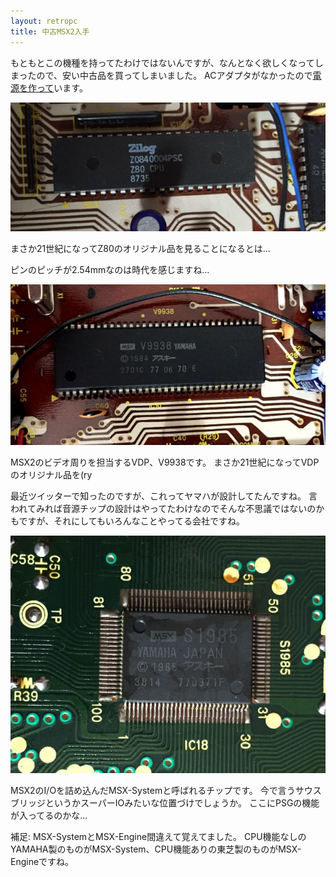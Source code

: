 ```yaml
---
layout: retropc
title: 中古MSX2入手
---
```


もともとこの機種を持ってたわけではないんですが、なんとなく欲しくなってしまったので、安い中古品を買ってしまいました。
ACアダプタがなかったので[電源を作って](1p.html)います。

![Z80](intro_z80.jpg)

まさか21世紀になってZ80のオリジナル品を見ることになるとは…

ピンのピッチが2.54mmなのは時代を感じますね…

![VDP](intro_vdp.jpg)

MSX2のビデオ周りを担当するVDP、V9938です。
まさか21世紀になってVDPのオリジナル品を(ry

最近ツイッターで知ったのですが、これってヤマハが設計してたんですね。
言われてみれば音源チップの設計はやってたわけなのでそんな不思議ではないのかもですが、それにしてもいろんなことやってる会社ですね。

![MSX-System](intro_msx_engine.jpg)

MSX2のI/Oを詰め込んだMSX-Systemと呼ばれるチップです。
今で言うサウスブリッジというかスーパーIOみたいな位置づけでしょうか。
ここにPSGの機能が入ってるのかな…

補足: MSX-SystemとMSX-Engine間違えて覚えてました。
CPU機能なしのYAMAHA製のものがMSX-System、CPU機能ありの東芝製のものがMSX-Engineですね。
